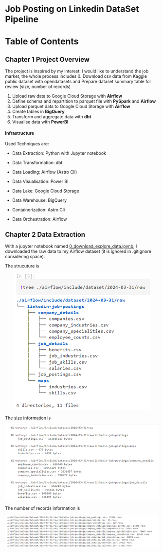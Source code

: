 # Job Posting on Linkedin DataSet Pipeline

# Table of Contents

## Chapter 1 Project Overview

The project is inspired by my interest: I would like to understand the job market, the whole process includes 
 0. Download csv data from Kaggle public dataset with opendatasets and Prepare dataset summary table for review (size, number of records)
 1. Upload raw data to Google Cloud Storage with **Airflow**
 2. Define schema and repartition to parquet file with **PySpark** and **Airflow**
 3. Upload parquet data to Google Cloud Storage with **Airflow**
 4. Create tables in **BigQuery**
 5. Transform and aggregate data with **dbt**
 6. Visualise data with **PowerBI**

#### Infrastructure
Used Techniques are:
 - Data Extraction: Python with Jupyter notebook
 - Data Transformation: dbt
 - Data Loading: Airflow (Astro Cli)
 - Data Visualisation: Power BI

 - Data Lake: Google Cloud Storage
 - Data Warehouse: BigQuery

 - Containerization: Astro Cli
 - Data Orchestration: Airflow

 ## Chapter 2 Data Extraction
 
 With a jupyter notebook named [0_download_explore_data.ipynb](./0_download_explore_data.ipynb), I downloaded the raw data to my Airflow dataset (it is ignored in .gitignore considering space).

 The strucuture is <p align = "center">
  <img src="./image/1_tree.png">
  </p>
 The size information is <p align = "center">
  <img src="./image/2_size.png">
  </p>
 The number of records information is <p align = "center">
  <img src="./image/3_records.png">
  </p>
